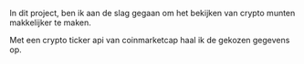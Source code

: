 In dit project, ben ik aan de slag gegaan om het bekijken van crypto munten makkelijker te maken. 

Met een crypto ticker api van coinmarketcap haal ik de gekozen gegevens op.
